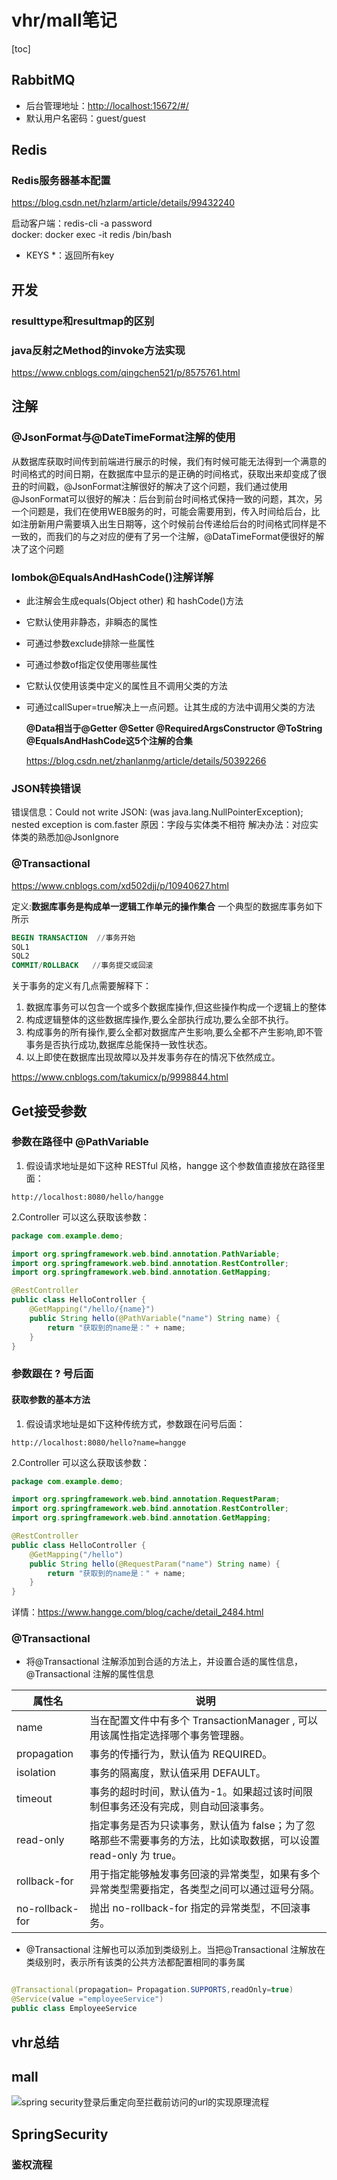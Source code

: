 # vhr/mall笔记

[toc]

## RabbitMQ

* 后台管理地址：<http://localhost:15672/#/>
* 默认用户名密码：guest/guest

## Redis

### Redis服务器基本配置

<https://blog.csdn.net/hzlarm/article/details/99432240>

启动客户端：redis-cli -a password\
docker: docker exec -it redis /bin/bash

* KEYS *：返回所有key

## 开发

### resulttype和resultmap的区别

### java反射之Method的invoke方法实现

<https://www.cnblogs.com/qingchen521/p/8575761.html>

## 注解

### @JsonFormat与@DateTimeFormat注解的使用

从数据库获取时间传到前端进行展示的时候，我们有时候可能无法得到一个满意的时间格式的时间日期，在数据库中显示的是正确的时间格式，获取出来却变成了很丑的时间戳，@JsonFormat注解很好的解决了这个问题，我们通过使用@JsonFormat可以很好的解决：后台到前台时间格式保持一致的问题，其次，另一个问题是，我们在使用WEB服务的时，可能会需要用到，传入时间给后台，比如注册新用户需要填入出生日期等，这个时候前台传递给后台的时间格式同样是不一致的，而我们的与之对应的便有了另一个注解，@DataTimeFormat便很好的解决了这个问题

### lombok@EqualsAndHashCode()注解详解

* 此注解会生成equals(Object other) 和 hashCode()方法
* 它默认使用非静态，非瞬态的属性
* 可通过参数exclude排除一些属性
* 可通过参数of指定仅使用哪些属性
* 它默认仅使用该类中定义的属性且不调用父类的方法
* 可通过callSuper=true解决上一点问题。让其生成的方法中调用父类的方法

    **@Data相当于@Getter @Setter @RequiredArgsConstructor @ToString @EqualsAndHashCode这5个注解的合集**

    <https://blog.csdn.net/zhanlanmg/article/details/50392266>

### JSON转换错误

错误信息：Could not write JSON: (was java.lang.NullPointerException); nested exception is com.faster
原因：字段与实体类不相符
解决办法：对应实体类的熟悉加@JsonIgnore

### @Transactional

<https://www.cnblogs.com/xd502djj/p/10940627.html>

定义:**数据库事务是构成单一逻辑工作单元的操作集合**
一个典型的数据库事务如下所示

```sql
BEGIN TRANSACTION  //事务开始
SQL1
SQL2
COMMIT/ROLLBACK   //事务提交或回滚
```

关于事务的定义有几点需要解释下：

1. 数据库事务可以包含一个或多个数据库操作,但这些操作构成一个逻辑上的整体
2. 构成逻辑整体的这些数据库操作,要么全部执行成功,要么全部不执行。
3. 构成事务的所有操作,要么全都对数据库产生影响,要么全都不产生影响,即不管事务是否执行成功,数据库总能保持一致性状态。
4. 以上即使在数据库出现故障以及并发事务存在的情况下依然成立。

<https://www.cnblogs.com/takumicx/p/9998844.html>

## Get接受参数

### 参数在路径中 @PathVariable

1. 假设请求地址是如下这种 RESTful 风格，hangge 这个参数值直接放在路径里面：

```url
http://localhost:8080/hello/hangge
```

2.Controller 可以这么获取该参数：

```java
package com.example.demo;

import org.springframework.web.bind.annotation.PathVariable;
import org.springframework.web.bind.annotation.RestController;
import org.springframework.web.bind.annotation.GetMapping;

@RestController
public class HelloController {
    @GetMapping("/hello/{name}")
    public String hello(@PathVariable("name") String name) {
        return "获取到的name是：" + name;
    }
}
```

### 参数跟在 ? 号后面

#### 获取参数的基本方法

1. 假设请求地址是如下这种传统方式，参数跟在问号后面：

```url
http://localhost:8080/hello?name=hangge
```

2.Controller 可以这么获取该参数：

```java
package com.example.demo;

import org.springframework.web.bind.annotation.RequestParam;
import org.springframework.web.bind.annotation.RestController;
import org.springframework.web.bind.annotation.GetMapping;

@RestController
public class HelloController {
    @GetMapping("/hello")
    public String hello(@RequestParam("name") String name) {
        return "获取到的name是：" + name;
    }
}
```

详情：https://www.hangge.com/blog/cache/detail_2484.html

### @Transactional

* 将@Transactional 注解添加到合适的方法上，并设置合适的属性信息，@Transactional 注解的属性信息

|属性名|说明|
|----|----|
|name|当在配置文件中有多个 TransactionManager , 可以用该属性指定选择哪个事务管理器。|
|propagation| 事务的传播行为，默认值为 REQUIRED。|
|isolation|事务的隔离度，默认值采用 DEFAULT。|
|timeout|事务的超时时间，默认值为-1。如果超过该时间限制但事务还没有完成，则自动回滚事务。|
|read-only|指定事务是否为只读事务，默认值为 false；为了忽略那些不需要事务的方法，比如读取数据，可以设置 read-only 为 true。|
|rollback-for|用于指定能够触发事务回滚的异常类型，如果有多个异常类型需要指定，各类型之间可以通过逗号分隔。|
|no-rollback- for|抛出 no-rollback-for 指定的异常类型，不回滚事务。|

* @Transactional 注解也可以添加到类级别上。当把@Transactional 注解放在类级别时，表示所有该类的公共方法都配置相同的事务属

```java

@Transactional(propagation= Propagation.SUPPORTS,readOnly=true)
@Service(value ="employeeService")
public class EmployeeService
```

## vhr总结

## mall

![spring security登录后重定向至拦截前访问的url的实现原理流程](https://images2018.cnblogs.com/blog/1234892/201804/1234892-20180412160922019-944930706.png)

## SpringSecurity

### 鉴权流程

